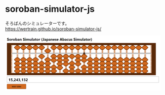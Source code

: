 # soroban-simulator-js

そろばんのシミュレーターです。  
https://wertrain.github.io/soroban-simulator-js/

![Screenshot](https://raw.githubusercontent.com/wertrain/soroban-simulator-js/master/screenshot/00.PNG)
